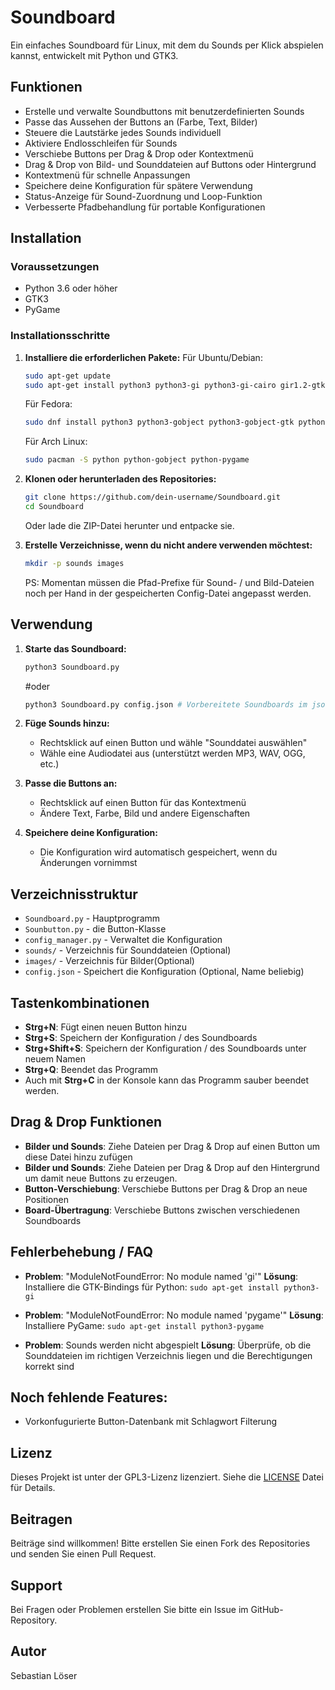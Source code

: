 # Soundboard
Ein einfaches Soundboard für Linux, mit dem du Sounds per Klick abspielen kannst, entwickelt mit Python und GTK3.

## Funktionen
- Erstelle und verwalte Soundbuttons mit benutzerdefinierten Sounds
- Passe das Aussehen der Buttons an (Farbe, Text, Bilder)
- Steuere die Lautstärke jedes Sounds individuell
- Aktiviere Endlosschleifen für Sounds
- Verschiebe Buttons per Drag & Drop oder Kontextmenü
- Drag & Drop von Bild- und Sounddateien auf Buttons oder Hintergrund
- Kontextmenü für schnelle Anpassungen
- Speichere deine Konfiguration für spätere Verwendung
- Status-Anzeige für Sound-Zuordnung und Loop-Funktion
- Verbesserte Pfadbehandlung für portable Konfigurationen

## Installation

### Voraussetzungen
- Python 3.6 oder höher
- GTK3
- PyGame

### Installationsschritte

1. **Installiere die erforderlichen Pakete:**
   Für Ubuntu/Debian:
   ```bash
   sudo apt-get update
   sudo apt-get install python3 python3-gi python3-gi-cairo gir1.2-gtk-3.0 python3-pygame
   ```

   Für Fedora:
   ```bash
   sudo dnf install python3 python3-gobject python3-gobject-gtk python3-pygame
   ```

   Für Arch Linux:
   ```bash
   sudo pacman -S python python-gobject python-pygame
   ```

2. **Klonen oder herunterladen des Repositories:**
   ```bash
   git clone https://github.com/dein-username/Soundboard.git
   cd Soundboard
   ```
   Oder lade die ZIP-Datei herunter und entpacke sie.

3. **Erstelle Verzeichnisse, wenn du nicht andere verwenden möchtest:**
   ```bash
   mkdir -p sounds images
   ```
   PS: Momentan müssen die Pfad-Prefixe für Sound- / und Bild-Dateien noch per Hand in der gespeicherten Config-Datei angepasst werden.

## Verwendung

1. **Starte das Soundboard:**
   ```bash
   python3 Soundboard.py
   ```
   #oder

   ```bash
   python3 Soundboard.py config.json # Vorbereitete Soundboards im json-Format öffnen, Name beliebig 
   ```

2. **Füge Sounds hinzu:**
   - Rechtsklick auf einen Button und wähle "Sounddatei auswählen"
   - Wähle eine Audiodatei aus (unterstützt werden MP3, WAV, OGG, etc.)

3. **Passe die Buttons an:**
   - Rechtsklick auf einen Button für das Kontextmenü
   - Ändere Text, Farbe, Bild und andere Eigenschaften

4. **Speichere deine Konfiguration:**
   - Die Konfiguration wird automatisch gespeichert, wenn du Änderungen vornimmst

## Verzeichnisstruktur
- `Soundboard.py` - Hauptprogramm
- `Sounbutton.py` - die Button-Klasse
- `config_manager.py` - Verwaltet die Konfiguration
- `sounds/` - Verzeichnis für Sounddateien (Optional)
- `images/` - Verzeichnis für Bilder(Optional)
- `config.json` - Speichert die Konfiguration (Optional, Name beliebig)

## Tastenkombinationen
- **Strg+N**:       Fügt einen neuen Button hinzu 
- **Strg+S**:       Speichern der Konfiguration / des Soundboards
- **Strg+Shift+S**: Speichern der Konfiguration / des Soundboards unter neuem Namen
- **Strg+Q**:       Beendet das Programm 
- Auch mit **Strg+C** in der Konsole kann das Programm sauber beendet werden.

## Drag & Drop Funktionen
- **Bilder und Sounds**: Ziehe Dateien per Drag & Drop auf einen Button um diese Datei hinzu zufügen
- **Bilder und Sounds**: Ziehe Dateien per Drag & Drop auf den Hintergrund um damit neue Buttons zu erzeugen.
- **Button-Verschiebung**: Verschiebe Buttons per Drag & Drop an neue Positionen
- **Board-Übertragung**: Verschiebe Buttons zwischen verschiedenen Soundboards

## Fehlerbehebung / FAQ
- **Problem**: "ModuleNotFoundError: No module named 'gi'"
  **Lösung**: Installiere die GTK-Bindings für Python: `sudo apt-get install python3-gi`

- **Problem**: "ModuleNotFoundError: No module named 'pygame'"
  **Lösung**: Installiere PyGame: `sudo apt-get install python3-pygame`

- **Problem**: Sounds werden nicht abgespielt
  **Lösung**: Überprüfe, ob die Sounddateien im richtigen Verzeichnis liegen und die Berechtigungen korrekt sind

## Noch fehlende Features:
- Vorkonfugurierte Button-Datenbank mit Schlagwort Filterung

## Lizenz
Dieses Projekt ist unter der GPL3-Lizenz lizenziert. Siehe die [LICENSE](LICENSE) Datei für Details.

## Beitragen
Beiträge sind willkommen! Bitte erstellen Sie einen Fork des Repositories und senden Sie einen Pull Request.

## Support
Bei Fragen oder Problemen erstellen Sie bitte ein Issue im GitHub-Repository. 

## Autor
Sebastian Löser